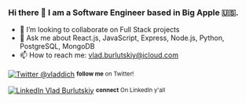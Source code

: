 ### Hi there 👋 I am a Software Engineer based in Big Apple 🇺🇸.

- 👯 I’m looking to collaborate on Full Stack projects
- 💬 Ask me about React.js, JavaScript, Express, Node.js, Python, PostgreSQL, MongoDB
- 📫 How to reach me: vlad.burlutskiy@icloud.com

<div align="left">
    <p><a href="https://twitter.com/Vladdich/"><img alt="Twitter @vladdich" align="center" src="https://img.shields.io/badge/-@vladdich-gray.svg?colorA=6A788D&colorB=1da1f2&style=for-the-badge" /></a>&nbsp;<small><strong>follow me</strong> on Twitter! </small></p>
    <p><a href="https://www.linkedin.com/in/vladburlutsky/"><img alt="LinkedIn Vlad Burlutskiy" align="center" src="https://img.shields.io/badge/LINKEDIN-gray.svg?colorA=6A788D&colorB=6A788D&style=for-the-badge" /></a>&nbsp;<small><strong>connect</strong> On LinkedIn y'all</small></p>
</div>
